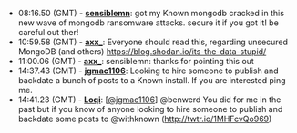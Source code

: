 * <a id="08:16.50">08:16.50 (GMT)</a> - __[sensiblemn](https://github.com/sensiblemn)__: got my Known mongodb cracked in this new wave of mongodb ransomware attacks. secure it if you got it! be careful out ther!
* <a id="10:59.58">10:59.58 (GMT)</a> - __[axx_](https://github.com/axx_)__: Everyone should read this, regarding unsecured MongoDB (and others) https://blog.shodan.io/its-the-data-stupid/
* <a id="11:00.06">11:00.06 (GMT)</a> - __[axx_](https://github.com/axx_)__: sensiblemn: thanks for pointing this out
* <a id="14:37.43">14:37.43 (GMT)</a> - __[jgmac1106](https://github.com/jgmac1106)__: Looking to hire someone to publish and backdate a bunch of posts to a Known install. If you are interested ping me.
* <a id="14:41.23">14:41.23 (GMT)</a> - __[Loqi](https://github.com/Loqi)__: [<a href="https://twitter.com/jgmac1106">@jgmac1106</a>] @benwerd You did for me in the past but if you know of anyone looking to hire someone to publish and backdate some posts to @withknown (http://twtr.io/1MHFcvQo969)
